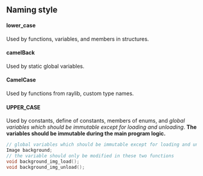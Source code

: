 ## Naming style

#### lower_case
Used by functions, variables, and members in structures.

#### camelBack
Used by static global variables.

#### CamelCase
Used by functions from raylib, custom type names.

#### UPPER_CASE
Used by constants, define of constants, members of enums, and *global variables which should be immutable except for loading and unloading*. **The variables should be immutable during the main program logic.**
```c
// global variables which should be immutable except for loading and unloading
Image background;
// the variable should only be modified in these two functions
void background_img_load();
void background_img_unload();
```
